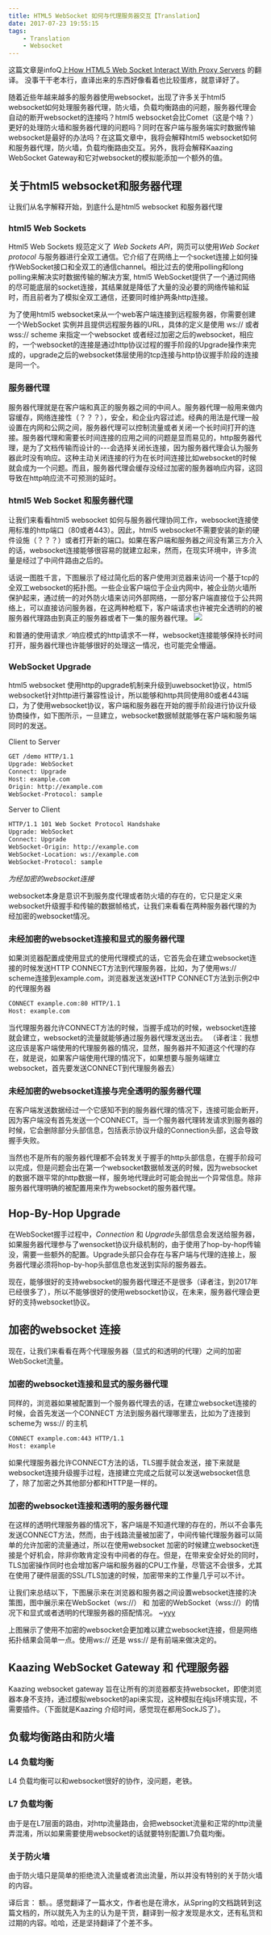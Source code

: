 ```yaml
---
title: HTML5 WebSocket 如何与代理服务器交互【Translation】
date: 2017-07-23 19:55:15
tags:
	- Translation
	- Websocket
---
```


这篇文章是infoQ上[How HTML5 Web Socket Interact With Proxy Servers](https://www.infoq.com/articles/Web-Sockets-Proxy-Servers) 的翻译。
没事干干老本行，直译出来的东西好像看着也比较蛋疼，就意译好了。

随着近些年越来越多的服务器使用websocket，出现了许多关于html5 websocket如何处理服务器代理，防火墙，负载均衡路由的问题，服务器代理会自动的断开websocket的连接吗？html5 websocket会比Comet（这是个啥？）更好的处理防火墙和服务器代理的问题吗？同时在客户端与服务端实时数据传输websocket是最好的办法吗？在这篇文章中，我将会解释html5 websocket如何和服务器代理，防火墙，负载均衡路由交互。另外，我将会解释Kaazing WebSocket Gateway和它对websocket的模拟能添加一个额外的值。

## 关于html5 websocket和服务器代理
让我们从名字解释开始，到底什么是html5 websocket 和服务器代理

### html5 Web Sockets
Html5 Web Sockets 规范定义了 *Web Sockets API*，网页可以使用*Web Socket protocol* 与服务器进行全双工通信。它介绍了在网络上一个socket连接上如何操作WebSocket接口和全双工的通信channel。相比过去的使用polling和long polling来解决实时数据传输的解决方案, html5 WebSocket提供了一个通过网络的尽可能底层的socket连接，其结果就是降低了大量的没必要的网络传输和延时，而且前者为了模拟全双工通信，还要同时维护两条http连接。

为了使用html5 websocket来从一个web客户端连接到远程服务器，你需要创建一个WebSocket 实例并且提供远程服务器的URL，具体的定义是使用 ws:// 或者 wss:// scheme 来指定一个websocket 或者经过加密之后的websocket，相应的，一个websocket的连接是通过http协议过程的握手阶段的Upgrade操作来完成的，upgrade之后的websocket体层使用的tcp连接与http协议握手阶段的连接是同一个。

### 服务器代理
服务器代理就是在客户端和真正的服务器之间的中间人。服务器代理一般用来做内容缓存，网络连接性（？？？），安全，和企业内容过滤。经典的用法是代理一般设置在内网和公网之间，服务器代理可以控制流量或者关闭一个长时间打开的连接。服务器代理和需要长时间连接的应用之间的问题是显而易见的，http服务器代理，是为了文档传输而设计的---会选择关闭长连接，因为服务器代理会认为服务器此时没有响应。这种主动关闭连接的行为在长时间连接比如websocket的时候就会成为一个问题。而且，服务器代理会缓存没经过加密的服务器响应内容，这回导致在http响应流不可预测的延时。

### html5 Web Socket 和服务器代理
让我们来看看html5 websocket 如何与服务器代理协同工作，websocket连接使用标准的http端口（80或者443）。因此，html5 websocket不需要安装的新的硬件设施（？？？）或者打开新的端口。如果在客户端和服务器之间没有第三方介入的话，websocket连接能够很容易的就建立起来，然而，在现实环境中，许多流量是经过了中间件路由之后的。

话说一图胜千言，下图展示了经过简化后的客户使用浏览器来访问一个基于tcp的全双工websocket的拓扑图。一些企业客户端位于企业内网中，被企业防火墙所保护起来，通过统一的对外防火墙来访问外部网络，一部分客户端直接位于公共网络上，可以直接访问服务器，在这两种枪框下，客户端请求也许被完全透明的的被服务器代理路由到真正的服务器或者下一集的服务器代理。
![](https://cdn.infoq.com/statics_s2_20170718-0237/resource/articles/Web-Sockets-Proxy-Servers/en/resources/websockets1.png)

和普通的使用请求／响应模式的http请求不一样，websocket连接能够保持长时间打开，服务器代理也许能够很好的处理这一情况，也可能完全懵逼。

### WebSocket Upgrade
html5 websocket 使用http的upgrade机制来升级到uwebsocket协议，html5 websocket针对http进行兼容性设计，所以能够和http共同使用80或者443端口，为了使用websocket协议，客户端和服务器在开始的握手阶段进行协议升级协商操作，如下图所示，一旦建立，websocket数据帧就能够在客户端和服务端同时的发送。

Client to Server
```html
GET /demo HTTP/1.1
Upgrade: WebSocket
Connect: Upgrade
Host: example.com
Origin: http://example.com
WebSocket-Protocol: sample
```

Server to Client
```html
HTTP/1.1 101 Web Socket Protocol Handshake
Upgrade: WebSocket
Connect: Upgrade
WebSocket-Origin: http://example.com
WebSocket-Location: ws://example.com
WebSocket-Protocol: sample
```
*为经加密的websocket连接*

websocket本身是意识不到服务度代理或者防火墙的存在的，它只是定义来websocket升级握手和传输的数据帧格式，让我们来看看在两种服务器代理的为经加密的websocket情况。

### 未经加密的websocket连接和显式的服务器代理
如果浏览器配置成使用显式的使用代理模式的话，它首先会在建立websocket连接的时候发送HTTP CONNECT方法到代理服务器，比如，为了使用ws://   scheme连接到example.com，浏览器发送发送HTTP CONNECT方法到示例2中的代理服务器
```html
CONNECT example.com:80 HTTP/1.1
Host: example.com
```
当代理服务器允许CONNECT方法的时候，当握手成功的时候，websocket连接就会建立，websocket的流量就能够通过服务器代理发送出去。
（译者注：我想这应该是客户端使用的代理服务器的情况，显然，服务器并不知道这个代理的存在，就是说，如果客户端使用代理的情况下，如果想要与服务端建立websocket，首先要发送CONNECT到代理服务器去）

### 未经加密的websocket连接与完全透明的服务器代理
在客户端发送数据经过一个它感知不到的服务器代理的情况下，连接可能会断开，因为客户端没有首先发送一个CONNECT。当一个服务器代理转发请求到服务器的时候，它会删除部分头部信息，包括表示协议升级的Connection头部，这会导致握手失败。

当然也不是所有的服务器代理都不会转发关于握手的http头部信息，在握手阶段可以完成，但是问题会出在第一个websocket数据帧发送的时候，因为websocket的数据不跟平常的http数据一样，服务地代理此时可能会抛出一个异常信息。除非服务器代理明确的被配置用来作为websocket的服务器代理。

## Hop-By-Hop Upgrade
在WebSocket握手过程中，*Connection* 和 *Upgrade*头部信息会发送给服务器，如果服务器代理参与了wensocket协议升级机制的，由于使用了hop-by-hop传输没，需要一些额外的配置。Upgrade头部只会存在与客户端与代理的连接上，服务器代理必须将hop-by-hop头部信息也发送到实际的服务器去。

现在，能够很好的支持websocket的服务器代理还不是很多（译者注，到2017年已经很多了），所以不能够很好的使用websocket协议，在未来，服务器代理会更好的支持websocket协议。

## 加密的websocket 连接
现在，让我们来看看在两个代理服务器（显式的和透明的代理）之间的加密WebSocket流量。

### 加密的websocket连接和显式的服务器代理
同样的，浏览器如果被配置到一个服务器代理去的话，在建立websocket连接的时候，会首先发送一个CONNECT 方法到服务器代理哪里去，比如为了连接到scheme为 wss:// 的主机
```html
CONNECT example.com:443 HTTP/1.1
Host: example
```
如果代理服务器允许CONNECT方法的话，TLS握手就会发送，接下来就是websocket连接升级握手过程，连接建立完成之后就可以发送websocket信息了，除了加密之外其他部分都和HTTP是一样的。

### 加密的websocket连接和透明的服务器代理
在这样的透明代理服务器的情况下，客户端是不知道代理的存在的，所以不会事先发送CONNECT方法，然而，由于线路流量被加密了，中间传输代理服务器可以简单的允许加密的流量通过，所以在使用websocket 加密的时候建立websocket连接是个好机会，除非你敢肯定没有中间者的存在。但是，在带来安全好处的同时，TLS加密操作同时也会增加客户端和服务器的CPU工作量，尽管这不会很多，尤其在使用了硬件层面的SSL/TLS加速的时候，加密带来的工作量几乎可以不计。

让我们来总结以下，下图展示来在浏览器和服务器之间设置websocket连接的决策图，图中展示来在WebSocket（ws://） 和 加密的WebSocket（wss://）的情况下和显式或者透明的代理服务器的搭配情况。
~[yyy](https://cdn.infoq.com/statics_s2_20170718-0237/resource/articles/Web-Sockets-Proxy-Servers/en/resources/websockets2.png)

上图展示了使用不加密的websocket会更加难以建立websocket连接，但是网络拓扑结果会简单一点。使用ws:// 还是 wss:// 是有前端来做决定的。

## Kaazing  WebSocket Gateway  和 代理服务器

Kaazing websocket gateway 旨在让所有的浏览器都支持websocket，即使浏览器本身不支持，通过模拟websocket的api来实现，这种模拟在纯js环境实现，不需要插件。（下面就是Kaazing 介绍时间，感觉现在都用SockJS了）。


## 负载均衡路由和防火墙

### L4 负载均衡
L4 负载均衡可以和websocket很好的协作，没问题，老铁。

### L7 负载均衡
由于是在L7层面的路由，对http流量路由，会把websocket流量和正常的http流量弄混淆，所以如果需要使用websocket的话就要特别配置L7负载均衡。

### 关于防火墙
由于防火墙只是简单的拒绝流入流量或者流出流量，所以并没有特别的关于防火墙的内容。


译后言：
额。。感觉翻译了一篇水文，作者也是在滑水，从Spring的文档跳转到这篇文档的，所以就先入为主的认为是干货，翻译到一般才发现是水文，还有私货和过期的内容。哈哈，还是坚持翻译了个差不多。

